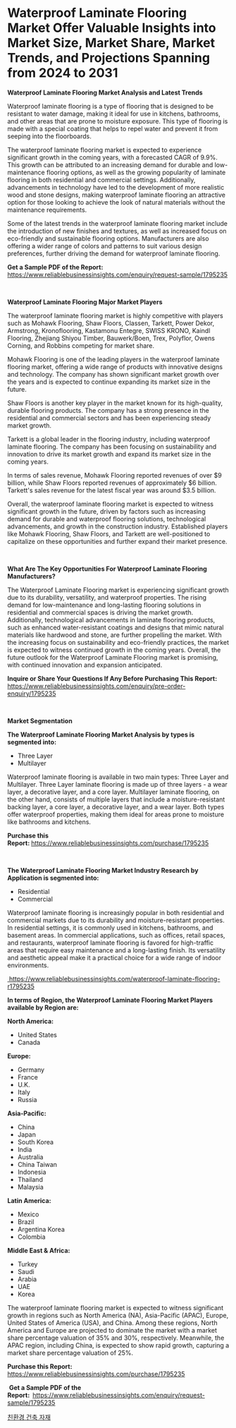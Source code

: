 <p><h1>Waterproof Laminate Flooring Market Offer Valuable Insights into Market Size, Market Share, Market Trends, and Projections Spanning from 2024 to 2031</h1></p><p><strong>Waterproof Laminate Flooring Market Analysis and Latest Trends</strong></p>
<p><p>Waterproof laminate flooring is a type of flooring that is designed to be resistant to water damage, making it ideal for use in kitchens, bathrooms, and other areas that are prone to moisture exposure. This type of flooring is made with a special coating that helps to repel water and prevent it from seeping into the floorboards.</p><p>The waterproof laminate flooring market is expected to experience significant growth in the coming years, with a forecasted CAGR of 9.9%. This growth can be attributed to an increasing demand for durable and low-maintenance flooring options, as well as the growing popularity of laminate flooring in both residential and commercial settings. Additionally, advancements in technology have led to the development of more realistic wood and stone designs, making waterproof laminate flooring an attractive option for those looking to achieve the look of natural materials without the maintenance requirements.</p><p>Some of the latest trends in the waterproof laminate flooring market include the introduction of new finishes and textures, as well as increased focus on eco-friendly and sustainable flooring options. Manufacturers are also offering a wider range of colors and patterns to suit various design preferences, further driving the demand for waterproof laminate flooring.</p></p>
<p><strong>Get a Sample PDF of the Report:&nbsp;</strong> <a href="https://www.reliablebusinessinsights.com/enquiry/request-sample/1795235">https://www.reliablebusinessinsights.com/enquiry/request-sample/1795235</a></p>
<p>&nbsp;</p>
<p><strong>Waterproof Laminate Flooring Major Market Players</strong></p>
<p><p>The waterproof laminate flooring market is highly competitive with players such as Mohawk Flooring, Shaw Floors, Classen, Tarkett, Power Dekor, Armstrong, Kronoflooring, Kastamonu Entegre, SWISS KRONO, Kaindl Flooring, Zhejiang Shiyou Timber, Bauwerk/Boen, Trex, Polyflor, Owens Corning, and Robbins competing for market share. </p><p>Mohawk Flooring is one of the leading players in the waterproof laminate flooring market, offering a wide range of products with innovative designs and technology. The company has shown significant market growth over the years and is expected to continue expanding its market size in the future.</p><p>Shaw Floors is another key player in the market known for its high-quality, durable flooring products. The company has a strong presence in the residential and commercial sectors and has been experiencing steady market growth.</p><p>Tarkett is a global leader in the flooring industry, including waterproof laminate flooring. The company has been focusing on sustainability and innovation to drive its market growth and expand its market size in the coming years.</p><p>In terms of sales revenue, Mohawk Flooring reported revenues of over $9 billion, while Shaw Floors reported revenues of approximately $6 billion. Tarkett's sales revenue for the latest fiscal year was around $3.5 billion.</p><p>Overall, the waterproof laminate flooring market is expected to witness significant growth in the future, driven by factors such as increasing demand for durable and waterproof flooring solutions, technological advancements, and growth in the construction industry. Established players like Mohawk Flooring, Shaw Floors, and Tarkett are well-positioned to capitalize on these opportunities and further expand their market presence.</p></p>
<p>&nbsp;</p>
<p><strong>What Are The Key Opportunities For Waterproof Laminate Flooring Manufacturers?</strong></p>
<p><p>The Waterproof Laminate Flooring market is experiencing significant growth due to its durability, versatility, and waterproof properties. The rising demand for low-maintenance and long-lasting flooring solutions in residential and commercial spaces is driving the market growth. Additionally, technological advancements in laminate flooring products, such as enhanced water-resistant coatings and designs that mimic natural materials like hardwood and stone, are further propelling the market. With the increasing focus on sustainability and eco-friendly practices, the market is expected to witness continued growth in the coming years. Overall, the future outlook for the Waterproof Laminate Flooring market is promising, with continued innovation and expansion anticipated.</p></p>
<p><strong>Inquire or Share Your Questions If Any Before Purchasing This Report:</strong> <a href="https://www.reliablebusinessinsights.com/enquiry/pre-order-enquiry/1795235">https://www.reliablebusinessinsights.com/enquiry/pre-order-enquiry/1795235</a></p>
<p>&nbsp;</p>
<p><strong>Market Segmentation</strong></p>
<p><strong>The Waterproof Laminate Flooring Market Analysis by types is segmented into:</strong></p>
<p><ul><li>Three Layer</li><li>Multilayer</li></ul></p>
<p><p>Waterproof laminate flooring is available in two main types: Three Layer and Multilayer. Three Layer laminate flooring is made up of three layers - a wear layer, a decorative layer, and a core layer. Multilayer laminate flooring, on the other hand, consists of multiple layers that include a moisture-resistant backing layer, a core layer, a decorative layer, and a wear layer. Both types offer waterproof properties, making them ideal for areas prone to moisture like bathrooms and kitchens.</p></p>
<p><strong>Purchase this Report:&nbsp;</strong><a href="https://www.reliablebusinessinsights.com/purchase/1795235">https://www.reliablebusinessinsights.com/purchase/1795235</a></p>
<p>&nbsp;</p>
<p><strong>The Waterproof Laminate Flooring Market Industry Research by Application is segmented into:</strong></p>
<p><ul><li>Residential</li><li>Commercial</li></ul></p>
<p><p>Waterproof laminate flooring is increasingly popular in both residential and commercial markets due to its durability and moisture-resistant properties. In residential settings, it is commonly used in kitchens, bathrooms, and basement areas. In commercial applications, such as offices, retail spaces, and restaurants, waterproof laminate flooring is favored for high-traffic areas that require easy maintenance and a long-lasting finish. Its versatility and aesthetic appeal make it a practical choice for a wide range of indoor environments.</p></p>
<p><a href="https://www.reliablebusinessinsights.com/waterproof-laminate-flooring-r1795235">&nbsp;https://www.reliablebusinessinsights.com/waterproof-laminate-flooring-r1795235</a></p>
<p><strong>In terms of Region, the Waterproof Laminate Flooring Market Players available by Region are:</strong></p>
<p>
    <p> <strong> North America: </strong>
        <ul>
            <li>United States</li>
            <li>Canada</li>
        </ul>
        </p> 
    <p> <strong> Europe: </strong>
        <ul>
            <li>Germany</li>
            <li>France</li>
            <li>U.K.</li>
            <li>Italy</li>
            <li>Russia</li>
        </ul>
        </p> 
    <p> <strong> Asia-Pacific: </strong>
        <ul>
            <li>China</li>
            <li>Japan</li>
            <li>South Korea</li>
            <li>India</li>
            <li>Australia</li>
            <li>China Taiwan</li>
            <li>Indonesia</li>
            <li>Thailand</li>
            <li>Malaysia</li>
        </ul>
        </p> 
    <p> <strong> Latin America: </strong>
        <ul>
            <li>Mexico</li>
            <li>Brazil</li>
            <li>Argentina Korea</li>
            <li>Colombia</li>
        </ul>
        </p> 
    <p> <strong> Middle East & Africa: </strong>
        <ul>
            <li>Turkey</li>
            <li>Saudi</li>
            <li>Arabia</li>
            <li>UAE</li>
            <li>Korea</li>
        </ul>
    </p>
    </p>
<p><p>The waterproof laminate flooring market is expected to witness significant growth in regions such as North America (NA), Asia-Pacific (APAC), Europe, United States of America (USA), and China. Among these regions, North America and Europe are projected to dominate the market with a market share percentage valuation of 35% and 30%, respectively. Meanwhile, the APAC region, including China, is expected to show rapid growth, capturing a market share percentage valuation of 25%.</p></p>
<p><strong>Purchase this Report: </strong><a href="https://www.reliablebusinessinsights.com/purchase/1795235">https://www.reliablebusinessinsights.com/purchase/1795235</a></p>
<p>&nbsp;<strong>Get a Sample PDF of the Report:&nbsp;&nbsp;</strong><a href="https://www.reliablebusinessinsights.com/enquiry/request-sample/1795235">https://www.reliablebusinessinsights.com/enquiry/request-sample/1795235</a></p>
<p><strong></strong></p>
<p><p><a href="https://github.com/lkwggful07722/Market-Research-Report-List-3/blob/main/17481326546.md">친환경 건축 자재</a></p></p>